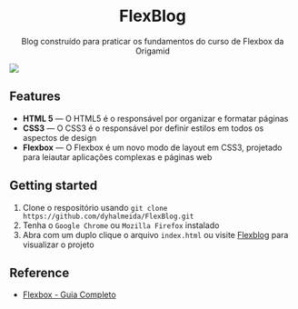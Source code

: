 <h1 align="center">
<br>
FlexBlog
</h1>

<p align="center">Blog construído para praticar os fundamentos do curso de Flexbox da Origamid</p>

![](https://github.com/dyhalmeida/FlexBlog/blob/master/img/flexblog.gif)

## Features

- **HTML 5** — O HTML5 é o responsável por organizar e formatar páginas
- **CSS3** — O CSS3 é o responsável por definir estilos em todos os aspectos de design
- **Flexbox** — O Flexbox é um novo modo de layout em CSS3, projetado para leiautar aplicações complexas e páginas web

## Getting started

1. Clone o respositório usando `git clone https://github.com/dyhalmeida/FlexBlog.git`
2. Tenha o `Google Chrome` ou `Mozilla Firefox` instalado
3. Abra com um duplo clique o arquivo `index.html` ou visite [Flexblog](https://dyhalmeida.github.io/FlexBlog/) para visualizar o projeto

## Reference
- [Flexbox - Guia Completo](https://origamid.com/projetos/flexbox-guia-completo/)
